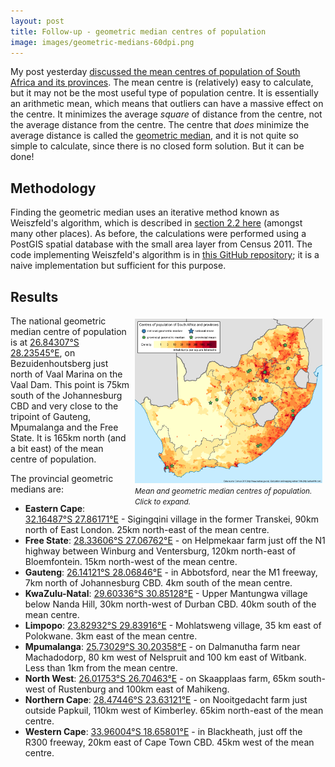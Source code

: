 ```yaml
---
layout: post
title: Follow-up - geometric median centres of population
image: images/geometric-medians-60dpi.png
---
```


My post yesterday [discussed the mean centres of population of South Africa and its provinces](/centres-of-population/). The mean centre is (relatively) easy to calculate, but it may not be the most useful type of population centre. It is essentially an arithmetic mean, which means that outliers can have a massive effect on the centre. It minimizes the average *square* of distance from the centre, not the average distance from the centre. The centre that *does* minimize the average distance is called the [geometric median](http://en.wikipedia.org/wiki/Geometric_median), and it is not quite so simple to calculate, since there is no closed form solution. But it can be done!

## Methodology

Finding the geometric median uses an iterative method known as Weiszfeld's algorithm, which is described in [section 2.2 here](http://www.or.uni-bonn.de/~vygen/files/fl.pdf) (amongst many other places). As before, the calculations were performed using a PostGIS spatial database with the small area layer from Census 2011. The code implementing Weiszfeld's algorithm is in [this GitHub repository](https://github.com/afrith/geometric-median); it is a naive implementation but sufficient for this purpose.

## Results

<div style="float:right;width:300px;padding:5px;">
<a href="/images/geometric-medians-150dpi.png" target="_blank"><img src="/images/geometric-medians-60dpi.png" width="300" height="263" /></a>
<i><small>Mean and geometric median centres of population. Click to expand.</small></i>
</div>


The national geometric median centre of population is at [26.84307°S 28.23545°E](http://www.google.co.za/maps/place/-26.84307,28.23545/@-26.84307,28.23545,10z/), on Bezuidenhoutsberg just north of Vaal Marina on the Vaal Dam. This point is 75km south of the Johannesburg CBD and very close to the tripoint of Gauteng, Mpumalanga and the Free State. It is 165km north (and a bit east) of the mean centre of population.

The provincial geometric medians are:

* **Eastern Cape**: [32.16487°S 27.86171°E](http://www.google.co.za/maps/place/-32.16487,27.86171/@-32.16487,27.86171,10z/) - Sigingqini village in the former Transkei, 90km north of East London. 25km north-east of the mean centre.
* **Free State**: [28.33606°S 27.06762°E](http://www.google.co.za/maps/place/-28.33606,27.06762/@-28.33606,27.06762,10z/) - on Helpmekaar farm just off the N1 highway between Winburg and Ventersburg, 120km north-east of Bloemfontein. 15km north-west of the mean centre.
* **Gauteng**: [26.14121°S 28.06846°E](http://www.google.co.za/maps/place/-26.14121,28.06846/@-26.14121,28.06846,10z/) - in Abbotsford, near the M1 freeway, 7km north of Johannesburg CBD. 4km south of the mean centre.
* **KwaZulu-Natal**: [29.60336°S 30.85128°E](http://www.google.co.za/maps/place/-29.60336,30.85128/@-29.60336,30.85128,10z/) - Upper Mantungwa village below Nanda Hill, 30km north-west of Durban CBD. 40km south of the mean centre.
* **Limpopo**: [23.82932°S 29.83916°E](http://www.google.co.za/maps/place/-23.82932,29.83916/@-23.82932,29.83916,10z/) - Mohlatsweng village, 35 km east of Polokwane. 3km east of the mean centre.
* **Mpumalanga**: [25.73029°S 30.20358°E](http://www.google.co.za/maps/place/-25.73029,30.20358/@-25.73029,30.20358,10z/) - on Dalmanutha farm near Machadodorp, 80 km west of Nelspruit and 100 km east of Witbank. Less than 1km from the mean centre.
* **North West**: [26.01753°S 26.70463°E](http://www.google.co.za/maps/place/-26.01753,26.70463/@-26.01753,26.70463,10z/) - on Skaapplaas farm, 65km south-west of Rustenburg and 100km east of Mahikeng.
* **Northern Cape**: [28.47446°S 23.63121°E](http://www.google.co.za/maps/place/-28.47446,23.63121/@-28.47446,23.63121,10z/) - on Nooitgedacht farm just outside Papkuil, 110km west of Kimberley. 65kim north-east of the mean centre.
* **Western Cape**: [33.96004°S 18.65801°E](http://www.google.co.za/maps/place/-33.96004,18.65801/@-33.96004,18.65801,10z/) - in Blackheath, just off the R300 freeway, 20km east of Cape Town CBD. 45km west of the mean centre.
